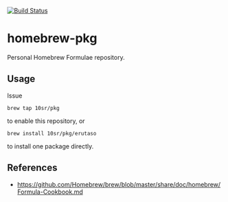 [![Build Status](https://travis-ci.org/10sr/homebrew-pkg.svg)](https://travis-ci.org/10sr/homebrew-pkg)


homebrew-pkg
============


Personal Homebrew Formulae repository.


Usage
-----

Issue

    brew tap 10sr/pkg

to enable this repository, or

    brew install 10sr/pkg/erutaso

to install one package directly.



References
----------

* https://github.com/Homebrew/brew/blob/master/share/doc/homebrew/Formula-Cookbook.md
